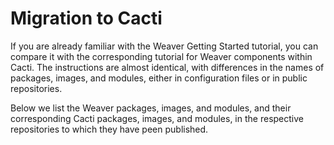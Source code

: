 <!--
 Copyright IBM Corp. All Rights Reserved.

 SPDX-License-Identifier: CC-BY-4.0
 -->
# Migration to Cacti

If you are already familiar with the Weaver Getting Started tutorial, you can compare it with the corresponding tutorial for Weaver components within Cacti. The instructions are almost identical, with differences in the names of packages, images, and modules, either in configuration files or in public repositories.

Below we list the Weaver packages, images, and modules, and their corresponding Cacti packages, images, and modules, in the respective repositories to which they have peen published.
